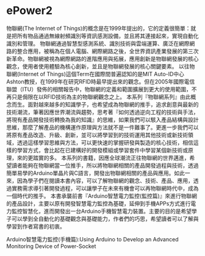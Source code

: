 # ePower2
物聯網(The Internet of Things)的概念是在1999年提出的，它的定義很簡單：就是把所有物品通過無線射頻識別等資訊感測設備，並且將其連接起來，實現自動化識別和管理。
物聯網通過智慧型感測系統、識別技術與雲端運算、廣泛在網際網路的整合應用，被稱為在個人電腦、網際網路之後，全世界資訊產業發展的第三次新革命。物聯網被視為網際網路的進階應用與拓展，應用創新是物聯網發展的核心觀念，使用者使用體驗為核心創新，並且是物聯網發展的核心關鍵要素。
以往物聯網(Internet of Things)這個Term在國際間普遍認知的是MIT Auto-ID中心Ashton教授，在1999年在研究RFID時最早提出來的觀念。但在2005年國際電信聯盟（ITU）發佈的相關報告中，物聯網的定義和範圍擴展到更大的使用範圍，不再只是侷限在以RFID技術為主的物聯網觀念之上。
本系列『物聯網系列』由此概念而生。面對越來越多的知識學子，也希望成為物聯網的推手，追求創意與最新的技術潮流，筆著因應世界潮流與趨勢，思考著『如何透過逆向工程的技術與手法，將現有產品開發技術轉換為我的知識』的思維，如果我們可以駭入產品結構與設計思維，那麼了解產品的機構運作原理與方法就不是一件難事了。更進一步我們可以將原有產品改造、升級、創新，並可以將學習到的技術運用其他技術或新技術領域，透過這樣學習思維與方法，可以更快速的掌握研發與製造的核心技術，相信這樣的學習方式，會比起在已建構好的開發模組或學習套件中學習某個新技術或原理，來的更踏實的多。
本系列的書籍，因應全球潮流正往物聯網的世界邁進，希望讀者能夠在物聯網當一位推手，所以將物聯網相關的產品開發過程與技術，透過簡單易學的Arduino單晶片與C語言，開發出物聯網相關的產品與應用。如此一來，因為學子們在閱讀本書內容，可以了解物聯網的觀念、技術、產品、應用，透過實務需求導引著開發過程，可以讓學子在未來有機會可以再物聯網時代中，成為一個時代的推手。
本書承襲前書『Arduino智慧電力監控(監控篇)』來進行物聯網的產品設計，主要以原有開發智慧電力監控為基礎，延伸到手機APPs方式進行電力監控智慧化，進而開發出一台Arduino手機智慧電力裝置。主要的目的是希望學子可以學到全自動化的基礎觀念與基礎能力，作者們的巧思，希望讀者可以了解與學習到作者寫書的初衷。

Arduino智慧電力監控(手機篇):Using Arduino to Develop an Advanced Monitoring Device of Power-Socket
